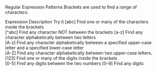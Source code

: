 Regular Expression Patterns
Brackets are used to find a range of characters:

Expression	Description	Try it
[abc]	Find one or many of the characters inside the brackets	
[^abc]	Find any character NOT between the brackets	
[a-z]	Find any character alphabetically between two letters	
[A-z]	Find any character alphabetically between a specified upper-case letter and a specified lower-case letter	
[A-Z]	Find any character alphabetically between two upper-case letters.	
[123]	Find one or many of the digits inside the brackets	
[0-5]	Find any digits between the two numbers	
[0-9]	Find any digits